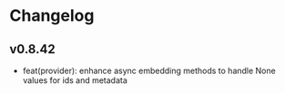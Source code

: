 # Changelog

## v0.8.42

- feat(provider): enhance async embedding methods to handle None values for ids and metadata

